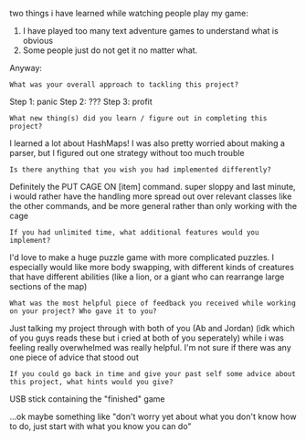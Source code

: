 two things i have learned while watching people play my game:

1. I have played too many text adventure games to understand what is obvious
2. Some people just do not get it no matter what.

Anyway:


    What was your overall approach to tackling this project?
Step 1: panic
Step 2: ???
Step 3: profit


    What new thing(s) did you learn / figure out in completing this project?
I learned a lot about HashMaps! I was also pretty worried about making a parser, but I figured out one strategy without too much trouble


    Is there anything that you wish you had implemented differently?
Definitely the PUT CAGE ON [item] command. super sloppy and last minute, i would rather have the handling more spread out over relevant classes like the other commands, and be more general rather than only working with the cage 


    If you had unlimited time, what additional features would you implement?
I'd love to make a huge puzzle game with more complicated puzzles. I especially would like more body swapping, with different kinds of creatures that have different abilities (like a lion, or a giant who can rearrange large sections of the map)


    What was the most helpful piece of feedback you received while working on your project? Who gave it to you?
Just talking my project through with both of you (Ab and Jordan) (idk which of you guys reads these but i cried at both of you seperately) while i was feeling really overwhelmed was really helpful. I'm not sure if there was any one piece of advice that stood out


    If you could go back in time and give your past self some advice about this project, what hints would you give?
USB stick containing the "finished" game

...ok maybe something like "don't worry yet about what you don't know how to do, just start with what you know you can do"